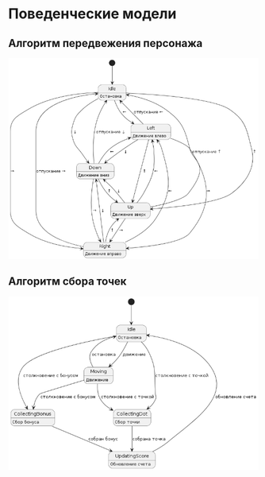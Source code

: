 # Поведенческие модели

## Алгоритм передвежения персонажа

![Диаграмма передвежения](./diagrams/move_2.png)  

## Алгоритм сбора точек

![Диаграмма передвежения](./diagrams/sbor.png)  

